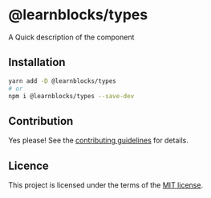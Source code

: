 # @learnblocks/types

A Quick description of the component

## Installation

```sh
yarn add -D @learnblocks/types
# or
npm i @learnblocks/types --save-dev
```

## Contribution

Yes please! See the
[contributing guidelines](https://github.com/siggi-learn/learnblocks/blob/master/CONTRIBUTING.md)
for details.

## Licence

This project is licensed under the terms of the
[MIT license](https://github.com/siggi-learn/learnblocks/blob/master/LICENSE).
